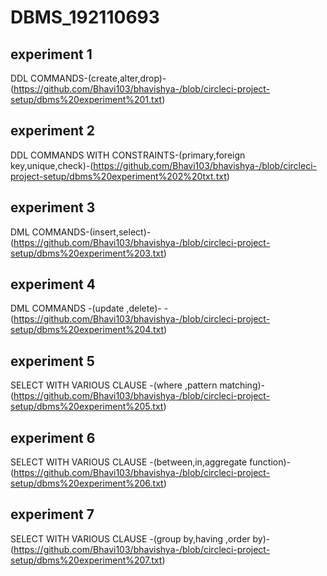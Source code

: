 # DBMS_192110693
## experiment 1
DDL COMMANDS-(create,alter,drop)-(https://github.com/Bhavi103/bhavishya-/blob/circleci-project-setup/dbms%20experiment%201.txt)
## experiment 2
DDL COMMANDS WITH CONSTRAINTS-(primary,foreign key,unique,check)-(https://github.com/Bhavi103/bhavishya-/blob/circleci-project-setup/dbms%20experiment%202%20txt.txt)
## experiment 3
DML COMMANDS-(insert,select)-(https://github.com/Bhavi103/bhavishya-/blob/circleci-project-setup/dbms%20experiment%203.txt)
## experiment 4
DML COMMANDS -(update ,delete)- -(https://github.com/Bhavi103/bhavishya-/blob/circleci-project-setup/dbms%20experiment%204.txt)
## experiment 5
SELECT WITH VARIOUS CLAUSE -(where ,pattern matching)-(https://github.com/Bhavi103/bhavishya-/blob/circleci-project-setup/dbms%20experiment%205.txt)
## experiment 6
SELECT WITH VARIOUS CLAUSE -(between,in,aggregate function)-(https://github.com/Bhavi103/bhavishya-/blob/circleci-project-setup/dbms%20experiment%206.txt)
## experiment 7
SELECT WITH VARIOUS CLAUSE -(group by,having ,order by)-(https://github.com/Bhavi103/bhavishya-/blob/circleci-project-setup/dbms%20experiment%207.txt)
